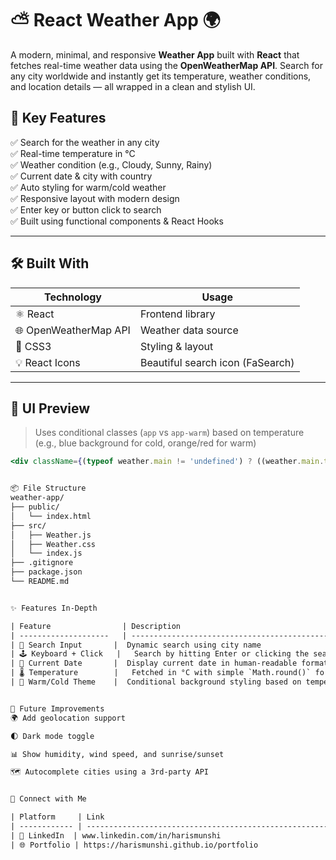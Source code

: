 # ⛅ React Weather App 🌍

A modern, minimal, and responsive **Weather App** built with **React** that fetches real-time weather data using the **OpenWeatherMap API**. Search for any city worldwide and instantly get its temperature, weather conditions, and location details — all wrapped in a clean and stylish UI.


## 🚀 Key Features

✅ Search for the weather in any city  
✅ Real-time temperature in °C  
✅ Weather condition (e.g., Cloudy, Sunny, Rainy)  
✅ Current date & city with country  
✅ Auto styling for warm/cold weather  
✅ Responsive layout with modern design  
✅ Enter key or button click to search  
✅ Built using functional components & React Hooks

---

## 🛠️ Built With

| Technology        | Usage                          |
|------------------|---------------------------------|
| ⚛️ React         | Frontend library                |
| 🌐 OpenWeatherMap API | Weather data source       |
| 🎨 CSS3           | Styling & layout                |
| 💡 React Icons    | Beautiful search icon (FaSearch) |

---

## 🌈 UI Preview

> Uses conditional classes (`app` vs `app-warm`) based on temperature  
> (e.g., blue background for cold, orange/red for warm)

```jsx
<div className={(typeof weather.main != 'undefined') ? ((weather.main.temp > 16) ? 'app-warm' : 'app') : 'app'}>


📦 File Structure
weather-app/
├── public/
│   └── index.html
├── src/
│   ├── Weather.js
│   ├── Weather.css
│   └── index.js
├── .gitignore
├── package.json
└── README.md


✨ Features In-Depth

| Feature                | Description                                             |
| --------------------   | ------------------------------------------------------- |
| 🔎 Search Input       |  Dynamic search using city name                          |
| 🕹️ Keyboard + Click   |   Search by hitting Enter or clicking the search icon     |
| 📅 Current Date       |  Display current date in human-readable format           |
| 🌡️ Temperature        |   Fetched in °C with simple `Math.round()` for clean look |
| 🎨 Warm/Cold Theme    |  Conditional background styling based on temperature     |


🌱 Future Improvements
🌍 Add geolocation support

🌓 Dark mode toggle

📊 Show humidity, wind speed, and sunrise/sunset

🗺️ Autocomplete cities using a 3rd-party API


🔗 Connect with Me

| Platform     | Link                                                                 |
| ------------ | -------------------------------------------------------------------- |
| 💼 LinkedIn  | www.linkedin.com/in/harismunshi                                      |        
| 🌐 Portfolio | https://harismunshi.github.io/portfolio                              |


